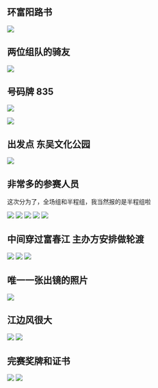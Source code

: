 ## 环富阳路书

![](https://riverluooo.oss-cn-beijing.aliyuncs.com/img/20181006171920.jpeg)

## 两位组队的骑友

![](https://riverluooo.oss-cn-beijing.aliyuncs.com/img/20181006165722.jpg)

## 号码牌 835

![](https://riverluooo.oss-cn-beijing.aliyuncs.com/img/20181006170134.jpg)

![](https://riverluooo.oss-cn-beijing.aliyuncs.com/img/20181006170312.jpg)

## 出发点  东吴文化公园

![](https://riverluooo.oss-cn-beijing.aliyuncs.com/img/20181006170430.jpeg)

## 非常多的参赛人员

 这次分为了，全场组和半程组，我当然报的是半程组啦

![](https://riverluooo.oss-cn-beijing.aliyuncs.com/img/20181006170840.jpeg)
![](https://riverluooo.oss-cn-beijing.aliyuncs.com/img/20181006170851.jpeg)
![](https://riverluooo.oss-cn-beijing.aliyuncs.com/img/20181006170903.jpeg)
![](https://riverluooo.oss-cn-beijing.aliyuncs.com/img/20181006170911.jpeg)
![](https://riverluooo.oss-cn-beijing.aliyuncs.com/img/20181006170921.jpeg)

## 中间穿过富春江 主办方安排做轮渡

![](https://riverluooo.oss-cn-beijing.aliyuncs.com/img/20181006171249.jpeg)
![](https://riverluooo.oss-cn-beijing.aliyuncs.com/img/20181006171327.jpeg)
![](https://riverluooo.oss-cn-beijing.aliyuncs.com/img/20181006171341.jpeg)

## 唯一一张出镜的照片

![](https://riverluooo.oss-cn-beijing.aliyuncs.com/img/20181006172008.jpg)

## 江边风很大

![](https://riverluooo.oss-cn-beijing.aliyuncs.com/img/20181006171436.jpeg)
![](https://riverluooo.oss-cn-beijing.aliyuncs.com/img/20181006171541.jpg)

## 完赛奖牌和证书

![](https://riverluooo.oss-cn-beijing.aliyuncs.com/img/20181006171817.png)
![](https://riverluooo.oss-cn-beijing.aliyuncs.com/img/20181006171826.jpeg)
